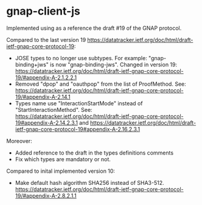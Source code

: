 # gnap-client-js

Implemented using as a reference the draft #19 of the GNAP protocol.

Compared to the last version 19 https://datatracker.ietf.org/doc/html/draft-ietf-gnap-core-protocol-19:

- JOSE types to no longer use subtypes. For example: "gnap-binding+jws" is now "gnap-binding-jws". Changed in version 19: https://datatracker.ietf.org/doc/html/draft-ietf-gnap-core-protocol-19/#appendix-A-2.1.2.2.1
- Removed "dpop" and "oauthpop" from the list of ProofMethod. See: https://datatracker.ietf.org/doc/html/draft-ietf-gnap-core-protocol-19/#appendix-A-2.14.1
- Types name use "InteractionStartMode" instead of "StartInteractionMethod". See: https://datatracker.ietf.org/doc/html/draft-ietf-gnap-core-protocol-19#appendix-A-2.14.2.3.1 and https://datatracker.ietf.org/doc/html/draft-ietf-gnap-core-protocol-19#appendix-A-2.16.2.3.1

Moreover:

- Added reference to the draft in the types definitions comments
- Fix which types are mandatory or not.

Compared to inital implemented version 10:

- Make default hash algorithm SHA256 instead of SHA3-512. https://datatracker.ietf.org/doc/html/draft-ietf-gnap-core-protocol-19/#appendix-A-2.8.2.1.1
